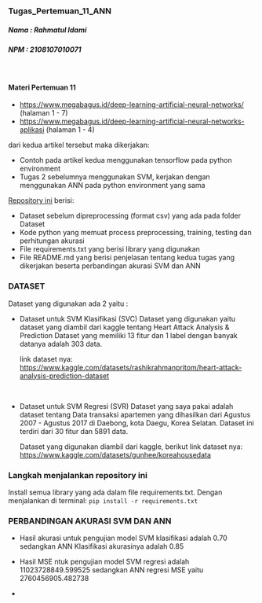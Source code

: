 ### Tugas_Pertemuan_11_ANN

##### Nama : Rahmatul Idami

##### NPM : 2108107010071

<br>

#### Materi Pertemuan 11

- https://www.megabagus.id/deep-learning-artificial-neural-networks/ (halaman 1 - 7)
- ⁠⁠https://www.megabagus.id/deep-learning-artificial-neural-networks-aplikasi (halaman 1 - 4)

dari kedua artikel tersebut maka dikerjakan:

- Contoh pada artikel kedua menggunakan tensorflow pada python environment
- ⁠Tugas 2 sebelumnya menggunakan SVM, kerjakan dengan menggunakan ANN pada python environment yang sama

[Repository ini](https://github.com/rahmatulidami/2108107010071_Pertemuan_11_ANN) berisi:

- Dataset sebelum dipreprocessing (format csv) yang ada pada folder Dataset
- ⁠Kode python yang memuat process preprocessing, training, testing dan perhitungan akurasi
- ⁠File requirements.txt yang berisi library yang digunakan
- ⁠File README.md yang berisi penjelasan tentang kedua tugas yang dikerjakan beserta perbandingan akurasi SVM dan ANN

### DATASET

Dataset yang digunakan ada 2 yaitu :

- Dataset untuk SVM Klasifikasi (SVC)
  Dataset yang digunakan yaitu dataset yang diambil dari kaggle tentang Heart Attack Analysis & Prediction Dataset yang memiliki 13 fitur dan 1 label dengan banyak datanya adalah 303 data.

  link dataset nya: https://www.kaggle.com/datasets/rashikrahmanpritom/heart-attack-analysis-prediction-dataset

  <br>

- Dataset untuk SVM Regresi (SVR)
  Dataset yang saya pakai adalah dataset tentang Data transaksi apartemen yang dihasilkan dari Agustus 2007 - Agustus 2017 di Daebong, kota Daegu, Korea Selatan. Dataset ini terdiri dari 30 fitur dan 5891 data.

  Dataset yang digunakan diambil dari kaggle, berikut link dataset nya: https://www.kaggle.com/datasets/gunhee/koreahousedata

### Langkah menjalankan repository ini
Install semua library yang ada dalam file requirements.txt. Dengan menjalankan di terminal: ```pip install -r requirements.txt```

### PERBANDINGAN AKURASI SVM DAN ANN
- Hasil akurasi untuk pengujian model  SVM klasifikasi adalah 0.70 sedangkan ANN Klasifikasi akurasinya adalah 0.85
- Hasil MSE ntuk pengujian model SVM regresi adalah 11023728849.599525 sedangkan ANN regresi MSE yaitu 2760456905.482738

- 


